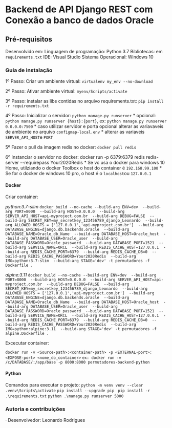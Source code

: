 # Backend de API Django REST com Conexão a banco de dados Oracle


## Pré-requisitos

Desenvolvido em: 
Linguagem de programação: Python 3.7
Bibliotecas: em `requirements.txt`
IDE: Visual Studio
Sistema Operacional: Windows 10

### Guia de instalação

1º Passo: Criar um ambiente virtual: `virtualenv my_env --no-download`

2º Passo: Ativar ambiente virtual: `myenv/Scripts/activate`

3º Passo: instalar as libs contidas no arquivo requirements.txt: `pip install -r requirements.txt`

4º Passo: Inicializar o servidor: `python manage.py runserver`
    * opcional: `python manage.py runserver {host}:{port}`, ex: `python manage.py runserver 0.0.0.0:7500`
    * caso utilizar servidor e porta opcional alterar as variavaveis de ambiente no arquivo `configmap-local.env`
    * alterar as variaveis `SERVER_API_HOST`e `PORT`
  
5º Fazer o pull da imagem redis no docker: `docker pull redis`

6º Instanciar o servidor no docker: docker run -p 6379:6379 redis redis-server --requirepass Your2020Redis
    * Se vc usa o docker para windows 10 Home, utilziando o docker Toolbox o host do container é `192.168.99.100`
    * Se for o docker de windows 10 pro, o host é o `localhost`ou `127.0.0.1`

#### Docker

Criar container:

*python:3.7-slim*
`docker build --no-cache --build-arg ENV=dev  --build-arg PORT=8000  --build-arg HOST=0.0.0.0  --build-arg SERVER_API_HOST=api-myproject.com.br  --build-arg DEBUG=FALSE  --build-arg SECRET_KEY=my_secretkey_123456789_django_Leonardo  --build-arg ALLOWED_HOSTS = ['127.0.0.1','api-myproject.com.br']  --build-arg DATABASE_ENGINE=django.db.backends.oracle  --build-arg DATABASE_NAME=Oracle_db_Name  --build-arg DATABASE_HOST=Oracle_host  --build-arg DATABASE_USER=Oracle_user  --build-arg DATABASE_PASSWORD=Oracle_password  --build-arg DATABASE_PORT=1521  --build-arg SERVICE_NAME=ORCL  --build-arg REDIS_CACHE_HOST=127.0.0.1  --build-arg REDIS_CACHE_PORT=6379  --build-arg REDIS_CACHE_DB=0  --build-arg REDIS_CACHE_PASSWORD=Your2020Redis  --build-arg IMG=python:3.7-slim  --build-arg STAGE='dev' -t permutadores -f Dockerfile .`

*alpine:3.11*
`docker build --no-cache --build-arg ENV=dev  --build-arg PORT=8000  --build-arg HOST=0.0.0.0  --build-arg SERVER_API_HOST=api-myproject.com.br  --build-arg DEBUG=FALSE  --build-arg SECRET_KEY=my_secretkey_123456789_django_Leonardo  --build-arg ALLOWED_HOSTS = ['127.0.0.1','api-myproject.com.br']  --build-arg DATABASE_ENGINE=django.db.backends.oracle  --build-arg DATABASE_NAME=Oracle_db_Name  --build-arg DATABASE_HOST=Oracle_host  --build-arg DATABASE_USER=Oracle_user  --build-arg DATABASE_PASSWORD=Oracle_password  --build-arg DATABASE_PORT=1521  --build-arg SERVICE_NAME=ORCL  --build-arg REDIS_CACHE_HOST=127.0.0.1  --build-arg REDIS_CACHE_PORT=6379  --build-arg REDIS_CACHE_DB=0  --build-arg REDIS_CACHE_PASSWORD=Your2020Redis  --build-arg IMG=python:alpine:3.11  --build-arg STAGE='dev' -t permutadores -f alpine.Dockerfile .`




Excecutar container:

`docker run -v <Source-path>:<container-path> -p <EXTERNAL-port>:<EXPOSE-port> <nome_do_container>`
`ex: docker run -v /c/DATABASE/:/app/base -p 8000:8000 permutadores-backend-python  `

#### Python

Comandos para executar o projeto:
`python -m venv venv --clear`
`.venv\Scripts\activate`
`pip install --upgrade pip`
` pip install -r .\requirements.txt`
`python .\manage.py runserver 5000`

### Autoria e contribuições

· Desenvolvedor: Leonardo Rodrigues




